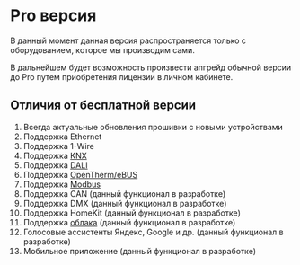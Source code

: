 # Pro версия

В данный момент данная версия распространяется только с оборудованием, которое мы производим сами. 

В дальнейшем будет возможность произвести апгрейд обычной версии до Pro путем приобретения лицензии в личном кабинете.

## Отличия от бесплатной версии
1) Всегда актуальные обновления прошивки с новыми устройствами
2) Поддержка Ethernet
3) Поддержка 1-Wire
4) Поддержка [KNX](/knx_rus.md)
5) Поддержка [DALI](/devices/din_mini_lighting_rus.md)
6) Поддержка [OpenTherm/eBUS](/devices/din_mini_boiler_rus.md)
7) Поддержка [Modbus](/modbus_rus.md)
8) Поддержка CAN (данный функционал в разработке)
9) Поддержка DMX (данный функционал в разработке)
10) Поддержка HomeKit (данный функционал в разработке)
11) Поддержка [облака](/cloud_rus.md) (данный функционал в разработке)
12) Голосовые ассистенты Яндекс, Google и др. (данный функционал в разработке)
13) Мобильное приложение (данный функционал в разработке)

